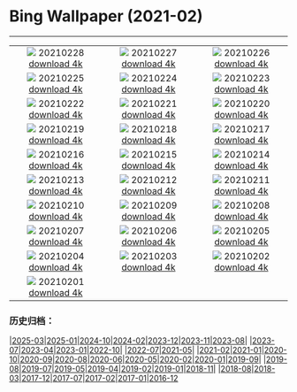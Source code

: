 # Bing Wallpaper (2021-02)
**************
| | | |
| :----: | :----: | :----: |
| ![](https://www.bing.com/th?id=OHR.BlueTitDaffs_ZH-CN3333224685_1920x1080.jpg) 20210228 [download 4k](https://www.bing.com/th?id=OHR.BlueTitDaffs_ZH-CN3333224685_UHD.jpg) | ![](https://www.bing.com/th?id=OHR.TurfHouse_ZH-CN3250210711_1920x1080.jpg) 20210227 [download 4k](https://www.bing.com/th?id=OHR.TurfHouse_ZH-CN3250210711_UHD.jpg) | ![](https://www.bing.com/th?id=OHR.SchneebergOchsenkopf_ZH-CN3115679592_1920x1080.jpg) 20210226 [download 4k](https://www.bing.com/th?id=OHR.SchneebergOchsenkopf_ZH-CN3115679592_UHD.jpg) |
| ![](https://www.bing.com/th?id=OHR.JinliStreet_ZH-CN3020276206_1920x1080.jpg) 20210225 [download 4k](https://www.bing.com/th?id=OHR.JinliStreet_ZH-CN3020276206_UHD.jpg) | ![](https://www.bing.com/th?id=OHR.Trevi_ZH-CN9831666780_1920x1080.jpg) 20210224 [download 4k](https://www.bing.com/th?id=OHR.Trevi_ZH-CN9831666780_UHD.jpg) | ![](https://www.bing.com/th?id=OHR.LeMorneBrabant_ZH-CN9699020288_1920x1080.jpg) 20210223 [download 4k](https://www.bing.com/th?id=OHR.LeMorneBrabant_ZH-CN9699020288_UHD.jpg) |
| ![](https://www.bing.com/th?id=OHR.DalmatianPelicans_ZH-CN9611080858_1920x1080.jpg) 20210222 [download 4k](https://www.bing.com/th?id=OHR.DalmatianPelicans_ZH-CN9611080858_UHD.jpg) | ![](https://www.bing.com/th?id=OHR.TheCobb_ZH-CN9310074102_1920x1080.jpg) 20210221 [download 4k](https://www.bing.com/th?id=OHR.TheCobb_ZH-CN9310074102_UHD.jpg) | ![](https://www.bing.com/th?id=OHR.Porto_ZH-CN9117852684_1920x1080.jpg) 20210220 [download 4k](https://www.bing.com/th?id=OHR.Porto_ZH-CN9117852684_UHD.jpg) |
| ![](https://www.bing.com/th?id=OHR.AABday_ZH-CN8551609592_1920x1080.jpg) 20210219 [download 4k](https://www.bing.com/th?id=OHR.AABday_ZH-CN8551609592_UHD.jpg) | ![](https://www.bing.com/th?id=OHR.Parrotfish_ZH-CN8442237302_1920x1080.jpg) 20210218 [download 4k](https://www.bing.com/th?id=OHR.Parrotfish_ZH-CN8442237302_UHD.jpg) | ![](https://www.bing.com/th?id=OHR.VerzascaValley_ZH-CN8308636990_1920x1080.jpg) 20210217 [download 4k](https://www.bing.com/th?id=OHR.VerzascaValley_ZH-CN8308636990_UHD.jpg) |
| ![](https://www.bing.com/th?id=OHR.PeritoMorenoArgentina_ZH-CN8205335022_1920x1080.jpg) 20210216 [download 4k](https://www.bing.com/th?id=OHR.PeritoMorenoArgentina_ZH-CN8205335022_UHD.jpg) | ![](https://www.bing.com/th?id=OHR.PurpleFlowers_ZH-CN7975901617_1920x1080.jpg) 20210215 [download 4k](https://www.bing.com/th?id=OHR.PurpleFlowers_ZH-CN7975901617_UHD.jpg) | ![](https://www.bing.com/th?id=OHR.OnkaparingaRiver_ZH-CN7750372049_1920x1080.jpg) 20210214 [download 4k](https://www.bing.com/th?id=OHR.OnkaparingaRiver_ZH-CN7750372049_UHD.jpg) |
| ![](https://www.bing.com/th?id=OHR.OceanHeart_ZH-CN2697021215_1920x1080.jpg) 20210213 [download 4k](https://www.bing.com/th?id=OHR.OceanHeart_ZH-CN2697021215_UHD.jpg) | ![](https://www.bing.com/th?id=OHR.BluebirdsEastern_ZH-CN2598458880_1920x1080.jpg) 20210212 [download 4k](https://www.bing.com/th?id=OHR.BluebirdsEastern_ZH-CN2598458880_UHD.jpg) | ![](https://www.bing.com/th?id=OHR.Lunarnewyear2021_ZH-CN4293313296_1920x1080.jpg) 20210211 [download 4k](https://www.bing.com/th?id=OHR.Lunarnewyear2021_ZH-CN4293313296_UHD.jpg) |
| ![](https://www.bing.com/th?id=OHR.Lunarnewyeareve2021_ZH-CN4947947831_1920x1080.jpg) 20210210 [download 4k](https://www.bing.com/th?id=OHR.Lunarnewyeareve2021_ZH-CN4947947831_UHD.jpg) | ![](https://www.bing.com/th?id=OHR.PenitentSnow_ZH-CN5304842520_1920x1080.jpg) 20210209 [download 4k](https://www.bing.com/th?id=OHR.PenitentSnow_ZH-CN5304842520_UHD.jpg) | ![](https://www.bing.com/th?id=OHR.MoonDogs_ZH-CN5201314184_1920x1080.jpg) 20210208 [download 4k](https://www.bing.com/th?id=OHR.MoonDogs_ZH-CN5201314184_UHD.jpg) |
| ![](https://www.bing.com/th?id=OHR.IceWalking_ZH-CN5122217505_1920x1080.jpg) 20210207 [download 4k](https://www.bing.com/th?id=OHR.IceWalking_ZH-CN5122217505_UHD.jpg) | ![](https://www.bing.com/th?id=OHR.SuperbOwl_ZH-CN5028336455_1920x1080.jpg) 20210206 [download 4k](https://www.bing.com/th?id=OHR.SuperbOwl_ZH-CN5028336455_UHD.jpg) | ![](https://www.bing.com/th?id=OHR.MountSefton_ZH-CN4956097627_1920x1080.jpg) 20210205 [download 4k](https://www.bing.com/th?id=OHR.MountSefton_ZH-CN4956097627_UHD.jpg) |
| ![](https://www.bing.com/th?id=OHR.TheWave_ZH-CN4856809836_1920x1080.jpg) 20210204 [download 4k](https://www.bing.com/th?id=OHR.TheWave_ZH-CN4856809836_UHD.jpg) | ![](https://www.bing.com/th?id=OHR.VosgesBioReserve_ZH-CN4762694302_1920x1080.jpg) 20210203 [download 4k](https://www.bing.com/th?id=OHR.VosgesBioReserve_ZH-CN4762694302_UHD.jpg) | ![](https://www.bing.com/th?id=OHR.MountNemrut_ZH-CN4681788604_1920x1080.jpg) 20210202 [download 4k](https://www.bing.com/th?id=OHR.MountNemrut_ZH-CN4681788604_UHD.jpg) |
| ![](https://www.bing.com/th?id=OHR.RainbowMarmot_ZH-CN4605973404_1920x1080.jpg) 20210201 [download 4k](https://www.bing.com/th?id=OHR.RainbowMarmot_ZH-CN4605973404_UHD.jpg) |  |  |

### 历史归档：

|[2025-03](bing/2025-03/2025-03.md)|[2025-01](bing/2025-01/2025-01.md)|[2024-10](bing/2024-10/2024-10.md)|[2024-02](bing/2024-02/2024-02.md)|[2023-12](bing/2023-12/2023-12.md)|[2023-11](bing/2023-11/2023-11.md)|[2023-08](bing/2023-08/2023-08.md)|
|[2023-07](bing/2023-07/2023-07.md)|[2023-04](bing/2023-04/2023-04.md)|[2023-01](bing/2023-01/2023-01.md)|[2022-10](bing/2022-10/2022-10.md)|
|[2022-07](bing/2022-07/2022-07.md)|[2021-05](bing/2021-05/2021-05.md)|
|[2021-02](bing/2021-02/2021-02.md)|[2021-01](bing/2021-01/2021-01.md)|[2020-10](bing/2020-10/2020-10.md)|[2020-09](bing/2020-09/2020-09.md)|[2020-08](bing/2020-08/2020-08.md)|[2020-06](bing/2020-06/2020-06.md)|[2020-05](bing/2020-05/2020-05.md)|[2020-02](bing/2020-02/2020-02.md)|[2020-01](bing/2020-01/2020-01.md)|[2019-09](bing/2019-09/2019-09.md)|
|[2019-08](bing/2019-08/2019-08.md)|[2019-07](bing/2019-07/2019-07.md)|[2019-05](bing/2019-05/2019-05.md)|[2019-04](bing/2019-04/2019-04.md)|[2019-02](bing/2019-02/2019-02.md)|[2019-01](bing/2019-01/2019-01.md)|[2018-11](bing/2018-11/2018-11.md)|
|[2018-08](bing/2018-08/2018-08.md)|[2018-03](bing/2018-03/2018-03.md)|[2017-12](bing/2017-12/2017-12.md)|[2017-07](bing/2017-07/2017-07.md)|[2017-02](bing/2017-02/2017-02.md)|[2017-01](bing/2017-01/2017-01.md)|[2016-12](bing/2016-12/2016-12.md)